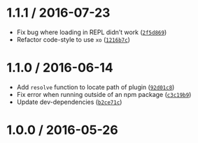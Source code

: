 <!--remark setext-->

<!--lint disable no-multiple-toplevel-headings -->

1.1.1 / 2016-07-23
==================

*   Fix bug where loading in REPL didn’t work ([`2f5d869`](https://github.com/wooorm/load-plugin/commit/2f5d869))
*   Refactor code-style to use `xo` ([`1216b7c`](https://github.com/wooorm/load-plugin/commit/1216b7c))

1.1.0 / 2016-06-14
==================

*   Add `resolve` function to locate path of plugin ([`92d01c8`](https://github.com/wooorm/load-plugin/commit/92d01c8))
*   Fix error when running outside of an npm package ([`c3c19b9`](https://github.com/wooorm/load-plugin/commit/c3c19b9))
*   Update dev-dependencies ([`b2ce71c`](https://github.com/wooorm/load-plugin/commit/b2ce71c))

1.0.0 / 2016-05-26
==================
